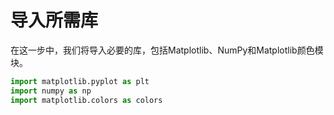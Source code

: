 # 导入所需库

在这一步中，我们将导入必要的库，包括Matplotlib、NumPy和Matplotlib颜色模块。

```python
import matplotlib.pyplot as plt
import numpy as np
import matplotlib.colors as colors
```
